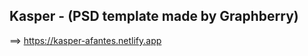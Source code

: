 Kasper - (PSD template made by Graphberry)
------------------------------------------
==> https://kasper-afantes.netlify.app
